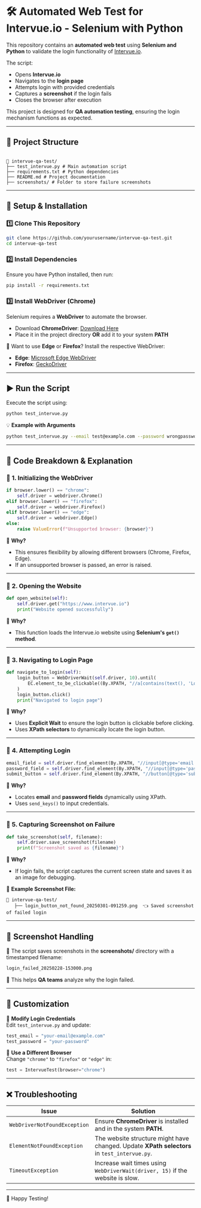 # 🛠️ Automated Web Test for Intervue.io - Selenium with Python

This repository contains an **automated web test** using **Selenium and Python** to validate the login functionality of [Intervue.io](https://www.intervue.io).

The script:

- Opens **Intervue.io**
- Navigates to the **login page**
- Attempts login with provided credentials
- Captures a **screenshot** if the login fails
- Closes the browser after execution

This project is designed for **QA automation testing**, ensuring the login mechanism functions as expected.

---

## 📌 **Project Structure**
```

📂 intervue-qa-test/
├── test_intervue.py # Main automation script
├── requirements.txt # Python dependencies
├── README.md # Project documentation
├── screenshots/ # Folder to store failure screenshots

````

---

## 🚀 **Setup & Installation**

### 1️⃣ **Clone This Repository**
```sh
git clone https://github.com/yourusername/intervue-qa-test.git
cd intervue-qa-test
````

### 2️⃣ **Install Dependencies**

Ensure you have Python installed, then run:

```sh
pip install -r requirements.txt
```

### 3️⃣ **Install WebDriver (Chrome)**

Selenium requires a **WebDriver** to automate the browser.

- Download **ChromeDriver**: [Download Here](https://sites.google.com/chromium.org/driver/)
- Place it in the project directory **OR** add it to your system **PATH**

🔹 Want to use **Edge** or **Firefox**? Install the respective WebDriver:

- **Edge**: [Microsoft Edge WebDriver](https://developer.microsoft.com/en-us/microsoft-edge/tools/webdriver/)
- **Firefox**: [GeckoDriver](https://github.com/mozilla/geckodriver/releases)

---

## ▶️ **Run the Script**

Execute the script using:

```sh
python test_intervue.py
```

💡 **Example with Arguments**

```sh
python test_intervue.py --email test@example.com --password wrongpassword
```

---

## 📌 **Code Breakdown & Explanation**

### 🔹 **1. Initializing the WebDriver**

```python
if browser.lower() == "chrome":
    self.driver = webdriver.Chrome()
elif browser.lower() == "firefox":
    self.driver = webdriver.Firefox()
elif browser.lower() == "edge":
    self.driver = webdriver.Edge()
else:
    raise ValueError(f"Unsupported browser: {browser}")
```

📌 **Why?**

- This ensures flexibility by allowing different browsers (Chrome, Firefox, Edge).
- If an unsupported browser is passed, an error is raised.

---

### 🔹 **2. Opening the Website**

```python
def open_website(self):
    self.driver.get("https://www.intervue.io")
    print("Website opened successfully")
```

📌 **Why?**

- This function loads the Intervue.io website using **Selenium's `get()` method**.

---

### 🔹 **3. Navigating to Login Page**

```python
def navigate_to_login(self):
    login_button = WebDriverWait(self.driver, 10).until(
        EC.element_to_be_clickable((By.XPATH, "//a[contains(text(), 'Login') or contains(@class, 'login')]"))
    )
    login_button.click()
    print("Navigated to login page")
```

📌 **Why?**

- Uses **Explicit Wait** to ensure the login button is clickable before clicking.
- Uses **XPath selectors** to dynamically locate the login button.

---

### 🔹 **4. Attempting Login**

```python
email_field = self.driver.find_element(By.XPATH, "//input[@type='email']")
password_field = self.driver.find_element(By.XPATH, "//input[@type='password']")
submit_button = self.driver.find_element(By.XPATH, "//button[@type='submit']")
```

📌 **Why?**

- Locates **email** and **password fields** dynamically using XPath.
- Uses `send_keys()` to input credentials.

---

### 🔹 **5. Capturing Screenshot on Failure**

```python
def take_screenshot(self, filename):
    self.driver.save_screenshot(filename)
    print(f"Screenshot saved as {filename}")
```

📌 **Why?**

- If login fails, the script captures the current screen state and saves it as an image for debugging.

📌 **Example Screenshot File:**

```
📂 intervue-qa-test/
   ├── login_button_not_found_20250301-091259.png  👈 Saved screenshot of failed login
```

---

## 📸 **Screenshot Handling**

🔹 The script saves screenshots in the **screenshots/** directory with a timestamped filename:

```sh
login_failed_20250228-153000.png
```

🔹 This helps **QA teams** analyze why the login failed.

---

## 🔧 **Customization**

🔹 **Modify Login Credentials**  
Edit `test_intervue.py` and update:

```python
test_email = "your-email@example.com"
test_password = "your-password"
```

🔹 **Use a Different Browser**  
Change `"chrome"` to `"firefox"` or `"edge"` in:

```python
test = IntervueTest(browser="chrome")
```

---

## ❌ **Troubleshooting**

| Issue                        | Solution                                                                                    |
| ---------------------------- | ------------------------------------------------------------------------------------------- |
| `WebDriverNotFoundException` | Ensure **ChromeDriver** is installed and in the system **PATH**.                            |
| `ElementNotFoundException`   | The website structure might have changed. Update **XPath selectors** in `test_intervue.py`. |
| `TimeoutException`           | Increase wait times using `WebDriverWait(driver, 15)` if the website is slow.               |

---

🚀 Happy Testing!

```

```
